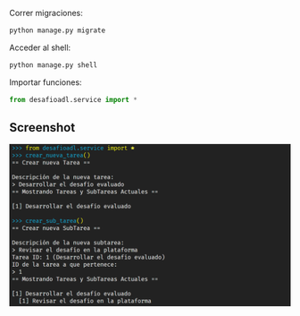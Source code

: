 Correr migraciones:

```bash
python manage.py migrate
```

Acceder al shell:

```bash
python manage.py shell
```

Importar funciones:

```py
from desafioadl.service import *
```

## Screenshot

![scr1](screenshot1.png)
